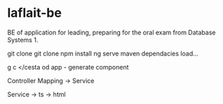 # laflait-be
BE of application for leading, preparing for the oral exam from Database Systems 1.

git clone <https adr1>
git clone <https adr2>
npm install
ng serve
maven dependacies load...

g c </cesta od app - generate component

Controller Mapping -> Service

Service -> ts -> html


